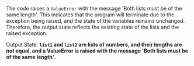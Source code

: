 The code raises a `ValueError` with the message 'Both lists must be of the same length'. This indicates that the program will terminate due to the exception being raised, and the state of the variables remains unchanged. Therefore, the output state reflects the existing state of the lists and the raised exception.

Output State: **`list1` and `list2` are lists of numbers, and their lengths are not equal, and a ValueError is raised with the message 'Both lists must be of the same length'**.